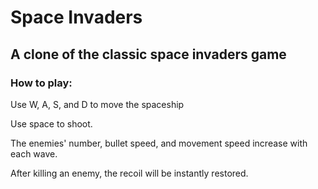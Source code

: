 # Space Invaders
## A clone of the classic space invaders game

### How to play:
Use W, A, S, and D to move the spaceship

Use space to shoot.

The enemies' number, bullet speed, and movement speed increase with each wave.

After killing an enemy, the recoil will be instantly restored.
